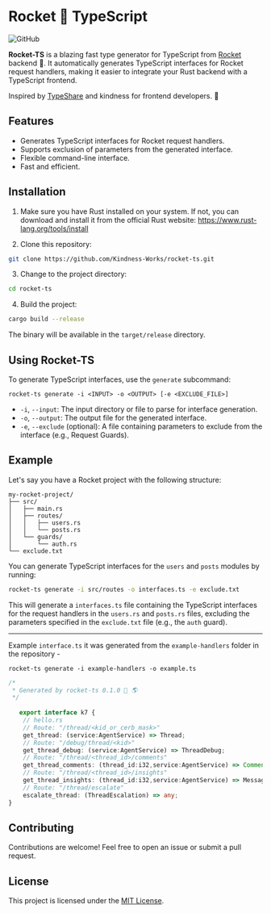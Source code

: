 # Rocket 💫 TypeScript

![GitHub](https://img.shields.io/github/license/Kindness-Works/rocket-ts)
<!-- ![GitHub release (latest by date)](https://img.shields.io/github/v/release/Kindness-Works/rocket-ts)
![GitHub Workflow Status](https://img.shields.io/github/workflow/status/Kindness-Works/rocket-ts/CI) -->

**Rocket-TS** is a blazing fast type generator for TypeScript from [Rocket](https://rocket.rs) backend 🦀. It automatically generates TypeScript interfaces for Rocket request handlers, making it easier to integrate your Rust backend with a TypeScript frontend.

Inspired by [TypeShare](https://github.com/1Password/typeshare) and kindness for frontend developers. 🤗

## Features

-   Generates TypeScript interfaces for Rocket request handlers.
-   Supports exclusion of parameters from the generated interface.
-   Flexible command-line interface.
-   Fast and efficient.

## Installation

1. Make sure you have Rust installed on your system. If not, you can download and install it from the official Rust website: https://www.rust-lang.org/tools/install

2. Clone this repository:

```bash
git clone https://github.com/Kindness-Works/rocket-ts.git
```

3. Change to the project directory:

```bash
cd rocket-ts
```

4. Build the project:

```bash
cargo build --release
```

The binary will be available in the `target/release` directory.

## Using Rocket-TS

To generate TypeScript interfaces, use the `generate` subcommand:

```
rocket-ts generate -i <INPUT> -o <OUTPUT> [-e <EXCLUDE_FILE>]
```

-   `-i`, `--input`: The input directory or file to parse for interface generation.
-   `-o`, `--output`: The output file for the generated interface.
-   `-e`, `--exclude` (optional): A file containing parameters to exclude from the interface (e.g., Request Guards).

## Example

Let's say you have a Rocket project with the following structure:

```
my-rocket-project/
├── src/
│   ├── main.rs
│   ├── routes/
│   │   ├── users.rs
│   │   └── posts.rs
│   └── guards/
│       └── auth.rs
└── exclude.txt
```

You can generate TypeScript interfaces for the `users` and `posts` modules by running:

```bash
rocket-ts generate -i src/routes -o interfaces.ts -e exclude.txt
```

This will generate a `interfaces.ts` file containing the TypeScript interfaces for the request handlers in the `users.rs` and `posts.rs` files, excluding the parameters specified in the `exclude.txt` file (e.g., the `auth` guard).

---

Example `interface.ts` it was generated from the `example-handlers` folder in the repository -

```shell
rocket-ts generate -i example-handlers -o example.ts
```

```typescript
/*
 * Generated by rocket-ts 0.1.0 🚀 🌎
 */
   
   export interface k7 {
    // hello.rs
    // Route: "/thread/<kid_or_cerb_mask>"
    get_thread: (service:AgentService) => Thread;
    // Route: "/debug/thread/<kid>"
    get_thread_debug: (service:AgentService) => ThreadDebug;
    // Route: "/thread/<thread_id>/comments"
    get_thread_comments: (thread_id:i32,service:AgentService) => Comment[];
    // Route: "/thread/<thread_id>/insights"
    get_thread_insights: (thread_id:i32,service:AgentService) => MessageInsights;
    // Route: "/thread/escalate"
    escalate_thread: (ThreadEscalation) => any;
}
```

## Contributing

Contributions are welcome! Feel free to open an issue or submit a pull request.

## License

This project is licensed under the [MIT License](LICENSE).
